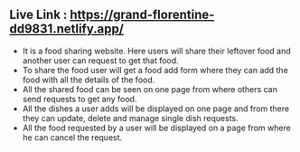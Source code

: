 ## Live Link : https://grand-florentine-dd9831.netlify.app/

- It is a food sharing website. Here users will share their leftover food and another user can request to get that food.
- To share the food user will get a food add form where they can add the food with all the details of the food.
- All the shared food can be seen on one page from where others can send requests to get any food.
- All the dishes a user adds will be displayed on one page and from there they can update, delete and manage single dish requests.
- All the food requested by a user will be displayed on a page from where he can cancel the request.

